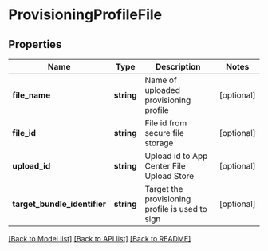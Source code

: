 # ProvisioningProfileFile

## Properties
Name | Type | Description | Notes
------------ | ------------- | ------------- | -------------
**file_name** | **string** | Name of uploaded provisioning profile | [optional] 
**file_id** | **string** | File id from secure file storage | [optional] 
**upload_id** | **string** | Upload id to App Center File Upload Store | [optional] 
**target_bundle_identifier** | **string** | Target the provisioning profile is used to sign | [optional] 

[[Back to Model list]](../README.md#documentation-for-models) [[Back to API list]](../README.md#documentation-for-api-endpoints) [[Back to README]](../README.md)

